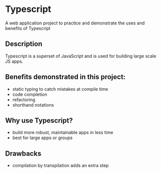 # Typescript
A web application project to practice and demonstrate the uses and benefits of Typescript

## Description
Typescript is a superset of JavaScript and is used for building large scale JS apps.

## Benefits demonstrated in this project:
- static typing to catch mistakes at compile time
- code completion
- refactoring
- shorthand notations

## Why use Typescript?
- build more robust, maintainable apps in less time
- best for large apps or groups

## Drawbacks
- compilation by transpilation adds an extra step
